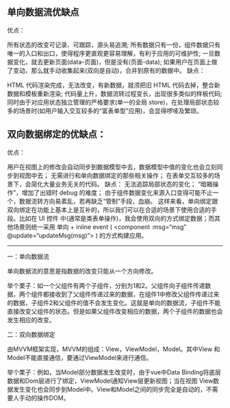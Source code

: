 ## 单向数据流优缺点
优点：

所有状态的改变可记录、可跟踪，源头易追溯;
所有数据只有一份，组件数据只有唯一的入口和出口，使得程序更直观更容易理解，有利于应用的可维护性;
一旦数据变化，就去更新页面(data-页面)，但是没有(页面-data);
如果用户在页面上做了变动，那么就手动收集起来(双向是自动)，合并到原有的数据中。
缺点：

HTML 代码渲染完成，无法改变，有新数据，就须把旧 HTML 代码去掉，整合新数据和模板重新渲染;
代码量上升，数据流转过程变长，出现很多类似的样板代码;
同时由于对应用状态独立管理的严格要求(单一的全局 store)，在处理局部状态较多的场景时(如用户输入交互较多的“富表单型”应用)，会显得啰嗦及繁琐。
## 双向数据绑定的优缺点：
优点：

用户在视图上的修改会自动同步到数据模型中去，数据模型中值的变化也会立刻同步到视图中去；
无需进行和单向数据绑定的那些相关操作；
在表单交互较多的场景下，会简化大量业务无关的代码。
缺点：
无法追踪局部状态的变化；
“暗箱操作”，增加了出错时 debug 的难度；
由于组件数据变化来源入口变得可能不止一个，数据流转方向易紊乱，若再缺乏“管制”手段，血崩。
这样来看，单向绑定跟双向绑定在功能上基本上是互补的，所以我们可以在合适的场景下使用合适的手段。比如在 UI 控件 中(通常是类表单操作)，我会使用双向的方式绑定数据；而其他场景则统一采用 单向 + inline event ( <component :msg=“msg” @update=“updateMsg(msg)”> ) 的方式构建应用。
____________________________________

一：单向数据流

单向数据流的意思是指数据的改变只能从一个方向修改。

举个栗子：如一个父组件有两个子组件，分别为1和2。父组件向子组件传递数据，两个组件都接收到了父组件传递过来的数据，在组件1中修改父组件传递过来的数据，子组件2和父组件的值不会发生变化。这就是单向的数据流，子组件不能直接改变父组件的状态。但是如果父组件改变相应的数据，两个子组件的数据也会发生相应的改变。

二：双向数据绑定

由MVVM框架实现，MVVM的组成：View，ViewModel，Model。其中View 和 Model不能直接通信，要通过ViewModel来进行通信。

举个栗子：例如，当Model部分数据发生改变时，由于vue中Data Binding将底层数据和Dom层进行了绑定，ViewModel通知View层更新视图；当在视图 View数据发生变化也会同步到Model中。View和Model之间的同步完全是自动的，不需要人手动的操作DOM。